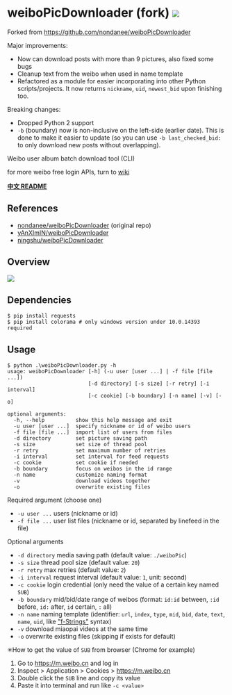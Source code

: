 # weiboPicDownloader (fork) ![](https://img.shields.io/badge/python-3.7+-blue.svg)

Forked from https://github.com/nondanee/weiboPicDownloader

Major improvements:
* Now can download posts with more than 9 pictures, also fixed some bugs
* Cleanup text from the weibo when used in name template
* Refactored as a module for easier incorporating into other Python scripts/projects. It now returns `nickname`, `uid`, `newest_bid` upon finishing too.

Breaking changes:
* Dropped Python 2 support
* `-b` (boundary) now is non-inclusive on the left-side (earlier date). This is done to make it easier to update (so you can use `-b last_checked_bid:` to only download new posts without overlapping).

Weibo user album batch download tool (CLI)

for more weibo free login APIs, turn to [wiki](https://github.com/nondanee/weiboPicDownloader/wiki)

**[中文 README](README-CN.md)**

## References

* [nondanee/weiboPicDownloader](https://github.com/nondanee/weiboPicDownloader) (original repo)
* [yAnXImIN/weiboPicDownloader](https://github.com/yAnXImIN/weiboPicDownloader)  
* [ningshu/weiboPicDownloader](https://github.com/ningshu/weiboPicDownloader) 

## Overview

![](https://user-images.githubusercontent.com/26399680/51592598-fd48b980-1f2a-11e9-9687-4670e7dfcd83.png)

## Dependencies

```
$ pip install requests
$ pip install colorama # only windows version under 10.0.14393 required
```

## Usage

```
$ python .\weiboPicDownloader.py -h
usage: weiboPicDownloader [-h] (-u user [user ...] | -f file [file ...])
                          [-d directory] [-s size] [-r retry] [-i interval]
                          [-c cookie] [-b boundary] [-n name] [-v] [-o]

optional arguments:
  -h, --help          show this help message and exit
  -u user [user ...]  specify nickname or id of weibo users
  -f file [file ...]  import list of users from files
  -d directory        set picture saving path
  -s size             set size of thread pool
  -r retry            set maximum number of retries
  -i interval         set interval for feed requests
  -c cookie           set cookie if needed
  -b boundary         focus on weibos in the id range
  -n name             customize naming format
  -v                  download videos together
  -o                  overwrite existing files
```

Required argument (choose one)

- `-u user ...` users (nickname or id)
- `-f file ...` user list files (nickname or id, separated by linefeed in the file)

Optional arguments

- `-d directory` media saving path (default value: `./weiboPic`)
- `-s size` thread pool size (default value: `20`)
- `-r retry` max retries (default value: `2`)
- `-i interval` request interval (default value: `1`, unit: second)
- `-c cookie` login credential (only need the value of a certain key named `SUB`)
- `-b boundary` mid/bid/date range of weibos (format: `id:id` between, `:id` before, `id:` after, `id` certain, `:` all)
- `-n name` naming template (identifier: `url`, `index`, `type`, `mid`, `bid`, `date`, `text`, `name`, `uid`,  like ["f-Strings"](https://www.python.org/dev/peps/pep-0498/#abstract) syntax)
- `-v` download miaopai videos at the same time
- `-o` overwrite existing files (skipping if exists for default)

✳How to get the value of `SUB` from browser (Chrome for example)

1. Go to https://m.weibo.cn and log in
2. Inspect > Application > Cookies > https://m.weibo.cn
3. Double click the `SUB` line and copy its value
4. Paste it into terminal and run like  `-c <value>`
